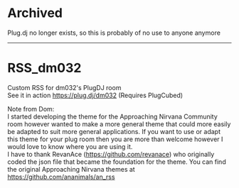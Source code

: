 # Archived
Plug.dj no longer exists, so this is probably of no use to anyone anymore

---

# RSS_dm032
Custom RSS for dm032's PlugDJ room  
See it in action https://plug.dj/dm032 (Requires PlugCubed)  

Note from Dom:  
I started developing the theme for the Approaching Nirvana Community room however wanted to make a more general theme that could more easily be adapted to suit more general applications. If you want to use or adapt this theme for your plug room then you are more than welcome however I would love to know where you are using it.  
I have to thank RevanAce (https://github.com/revanace) who originally coded the json file that became the foundation for the theme.
You can find the original Approaching Nirvana themes at https://github.com/ananimals/an_rss
